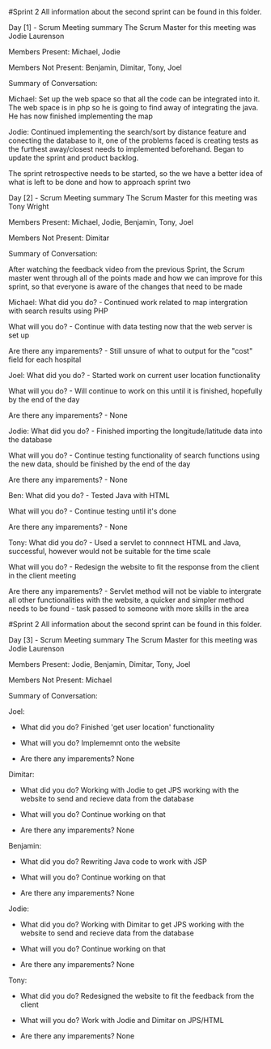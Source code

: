 #Sprint 2 All information about the second sprint can be found in this folder.

Day [1] - Scrum Meeting summary The Scrum Master for this meeting was Jodie Laurenson

Members Present: Michael, Jodie

Members Not Present: Benjamin, Dimitar, Tony, Joel

Summary of Conversation:

Michael: Set up the web space so that all the code can be integrated into it. The web space is in php so he is going to find away of integrating the java. He has now finished implementing the map

Jodie: Continued implementing the search/sort by distance feature and conecting the database to it, one of the problems faced is creating tests as the furthest away/closest needs to implemented beforehand. Began to update the sprint and product backlog.

The sprint retrospective needs to be started, so the we have a better idea of what is left to be done and how to approach sprint two

Day [2] - Scrum Meeting summary The Scrum Master for this meeting was Tony Wright

Members Present: Michael, Jodie, Benjamin, Tony, Joel

Members Not Present: Dimitar

Summary of Conversation:

After watching the feedback video from the previous Sprint, the Scrum master went through all of the points made and how we can improve for this sprint, so that everyone is aware of the changes that need to be made

Michael:
What did you do? - Continued work related to map intergration with search results using PHP

What will you do? - Continue with data testing now that the web server is set up

Are there any imparements? - Still unsure of what to output for the "cost" field for each hospital

Joel:
What did you do? - Started work on current user location functionality

What will you do? - Will continue to work on this until it is finished, hopefully by the end of the day

Are there any imparements? - None

Jodie:
What did you do? - Finished importing the longitude/latitude data into the database

What will you do? - Continue testing functionality of search functions using the new data, should be finished by the end of the day

Are there any imparements? - None

Ben:
What did you do? - Tested Java with HTML

What will you do? - Continue testing until it's done

Are there any imparements? - None

Tony:
What did you do? - Used a servlet to connnect HTML and Java, successful, however would not be suitable for the time scale

What will you do? - Redesign the website to fit the response from the client in the client meeting

Are there any imparements? - Servlet method will not be viable to intergrate all other functionalities with the website, a quicker and simpler method needs to be found - task passed to someone with more skills in the area

#Sprint 2 All information about the second sprint can be found in this folder.

Day [3] - Scrum Meeting summary The Scrum Master for this meeting was Jodie Laurenson

Members Present: Jodie, Benjamin, Dimitar, Tony, Joel

Members Not Present: Michael

Summary of Conversation:

Joel:
- What did you do?
  Finished 'get user location' functionality
  
- What will you do?
  Implememnt onto the website
  
- Are there any imparements?
  None
  
Dimitar:
- What did you do?
  Working with Jodie to get JPS working with the website to send and recieve data from the database
  
- What will you do?
  Continue working on that
  
- Are there any imparements?
  None

Benjamin:
- What did you do?
  Rewriting Java code to work with JSP
  
- What will you do?
  Continue working on that
  
- Are there any imparements?
  None
  
Jodie:
- What did you do?
  Working with Dimitar to get JPS working with the website to send and recieve data from the database
  
- What will you do?
  Continue working on that
  
- Are there any imparements?
  None
  
Tony:
- What did you do?
  Redesigned the website to fit the feedback from the client
  
- What will you do?
  Work with Jodie and Dimitar on JPS/HTML
  
- Are there any imparements?
  None

